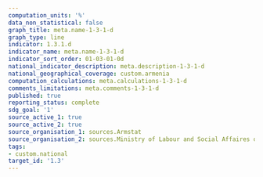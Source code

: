 ```yaml
---
computation_units: '%'
data_non_statistical: false
graph_title: meta.name-1-3-1-d
graph_type: line
indicator: 1.3.1.d
indicator_name: meta.name-1-3-1-d
indicator_sort_order: 01-03-01-0d
national_indicator_description: meta.description-1-3-1-d
national_geographical_coverage: custom.armenia
computation_calculations: meta.calculations-1-3-1-d
comments_limitations: meta.comments-1-3-1-d
published: true
reporting_status: complete
sdg_goal: '1'
source_active_1: true
source_active_2: true
source_organisation_1: sources.Armstat
source_organisation_2: sources.Ministry of Labour and Social Affaires of RA
tags:
- custom.national
target_id: '1.3'
---
```

